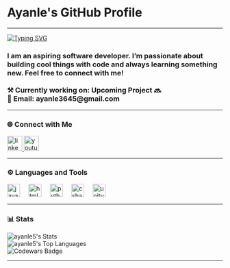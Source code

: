 <h1 align="left">Ayanle's GitHub Profile</h1>

---

<a href="https://git.io/typing-svg">
  <img src="https://readme-typing-svg.demolab.com?font=Fira+Code&pause=500&color=000000&background=FFFFFF&center=true&vCenter=true&multiline=true&random=true&width=435&height=75&lines=Hi%2C+I'm+Ayanle.+%F0%9F%91%8B;Welcome+to+my+github+profile!" alt="Typing SVG" />
</a>

<h3 align="left">
  I am an aspiring software developer. I’m passionate about building cool things with code and always learning something new.
  Feel free to connect with me!<br> <br>
  ⚒️ Currently working on: Upcoming Project 🔜 <br>
  📧 Email: ayanle3645@gmail.com</a>

</h3>

---

### 🌐 Connect with Me

<div align="left">
  <a href="https://www.linkedin.com/in/ayanle-ali-b08987265/" target="_blank">
    <img src="https://img.shields.io/static/v1?message=LinkedIn&logo=linkedin&label=&color=0077B5&logoColor=white&labelColor=&style=for-the-badge" height="35" alt="linkedin logo"  />
  </a>
  <a href="https://www.youtube.com/@Ayanle05" target="_blank">
    <img src="https://img.shields.io/static/v1?message=Youtube&logo=youtube&label=&color=FF0000&logoColor=white&labelColor=&style=for-the-badge" height="35" alt="youtube logo"  />
  </a>
</div>

---

### ⚙️ Languages and Tools

<div align="left">
  <img src="https://cdn.jsdelivr.net/gh/devicons/devicon/icons/javascript/javascript-original.svg" height="30" alt="javascript logo" />
  <img width="12" />
  <img src="https://cdn.jsdelivr.net/gh/devicons/devicon/icons/html5/html5-original.svg" height="30" alt="html5 logo" />
  <img width="12" />
  <img src="https://cdn.jsdelivr.net/gh/devicons/devicon/icons/python/python-original.svg" height="30" alt="python logo" />
  <img width="12" />
  <img src="https://cdn.jsdelivr.net/gh/devicons/devicon/icons/csharp/csharp-original.svg" height="30" alt="csharp logo" />
  <img width="12" />
  <img src="https://cdn.jsdelivr.net/gh/devicons/devicon/icons/unity/unity-original.svg" height="30" alt="unity logo" />
</div>

---

### 📊 Stats

![ayanle5's Stats](https://github-readme-stats.vercel.app/api?username=ayanle5&theme=react&show_icons=true&hide_border=false&count_private=true) <br>
![ayanle5's Top Languages](https://github-readme-stats.vercel.app/api/top-langs/?username=ayanle5&theme=react&show_icons=true&hide_border=false&layout=compact) <br>
![Codewars Badge](https://www.codewars.com/users/Ayanle5/badges/large)


---
